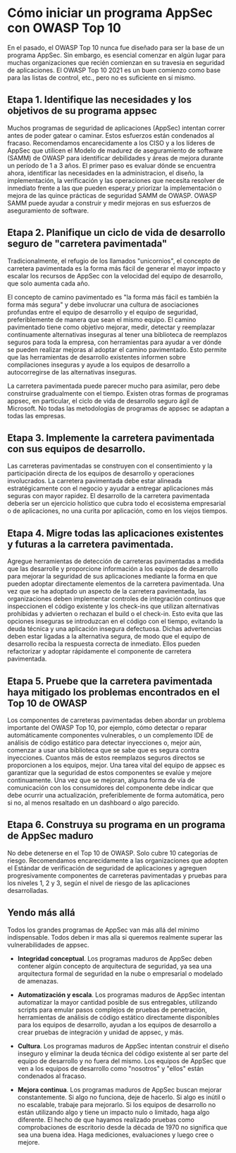# Cómo iniciar un programa AppSec con OWASP Top 10 

En el pasado, el OWASP Top 10 nunca fue diseñado para ser la base de un programa AppSec. Sin embargo, es esencial comenzar en algún lugar para muchas organizaciones que recién comienzan en su travesia en seguridad de aplicaciones.
El OWASP Top 10 2021 es un buen comienzo como base para las listas de control, etc., pero no es suficiente en sí mismo.

## Etapa 1. Identifique las necesidades y los objetivos de su programa appsec

Muchos programas de seguridad de aplicaciones (AppSec) intentan correr antes de poder gatear o caminar. Estos esfuerzos están condenados al fracaso. Recomendamos encarecidamente a los CISO y a los líderes de AppSec que utilicen el Modelo de madurez de aseguramiento de software (SAMM) de OWASP para identificar debilidades y áreas de mejora durante un período de 1 a 3 años. El primer paso es evaluar dónde se encuentra ahora, identificar las necesidades en la administracion, el diseño, la implementación, la verificación y las operaciones que necesita resolver de inmediato frente a las que pueden esperar,y priorizar la implementación o mejora de las quince prácticas de seguridad SAMM de OWASP. OWASP SAMM puede ayudar a construir y medir mejoras en sus esfuerzos de aseguramiento de software.
															   																	  
## Etapa 2. Planifique un ciclo de vida de desarrollo seguro de "carretera pavimentada"

Tradicionalmente, el refugio de los llamados "unicornios", el concepto de carretera pavimentada es la forma más fácil de generar el mayor impacto y escalar los recursos de AppSec con la velocidad del equipo de desarrollo, que solo aumenta cada año.
																   
El concepto de camino pavimentado es "la forma más fácil es también la forma más segura" y debe involucrar una cultura de asociaciones profundas entre el equipo de desarrollo y el equipo de seguridad, preferiblemente de manera que sean el mismo equipo. El camino pavimentado tiene como objetivo mejorar, medir, detectar y reemplazar continuamente alternativas inseguras al tener una biblioteca de reemplazos seguros para toda la empresa, con herramientas para ayudar a ver dónde se pueden realizar mejoras al adoptar el camino pavimentado. Esto permite que las herramientas de desarrollo existentes informen sobre compilaciones inseguras y ayude a los equipos de desarrollo a autocorregirse de las alternativas inseguras.

La carretera pavimentada puede parecer mucho para asimilar, pero debe construirse gradualmente con el tiempo. Existen otras formas de programas appsec, en particular, el ciclo de vida de desarrollo seguro ágil de Microsoft. No todas las metodologías de programas de appsec se adaptan a todas las empresas.
																	 
## Etapa 3. Implemente la carretera pavimentada con sus equipos de desarrollo.

Las carreteras pavimentadas se construyen con el consentimiento y la participación directa de los equipos de desarrollo y operaciones involucrados. La carretera pavimentada debe estar alineada estratégicamente con el negocio y ayudar a entregar aplicaciones más seguras con mayor rapidez. El desarrollo de la carretera pavimentada debería ser un ejercicio holístico que cubra todo el ecosistema empresarial o de aplicaciones, no una curita por aplicación, como en los viejos tiempos.
																   
## Etapa 4. Migre todas las aplicaciones existentes y futuras a la carretera pavimentada.

Agregue herramientas de detección de carreteras pavimentadas a medida que las desarrolle y proporcione información a los equipos de desarrollo para mejorar la seguridad de sus aplicaciones mediante la forma en que pueden adoptar directamente elementos de la carretera pavimentada.
Una vez que se ha adoptado un aspecto de la carretera pavimentada, las organizaciones deben implementar controles de integración continuos que inspeccionen el código existente y los check-ins que utilizan alternativas prohibidas y advierten o rechazan el build o el check-in. Esto evita que las opciones inseguras se introduzcan en el código con el tiempo, evitando la deuda técnica y una aplicación insegura defectuosa.
Dichas advertencias deben estar ligadas a la alternativa segura, de modo que el equipo de desarrollo reciba la respuesta correcta de inmediato. Ellos pueden refactorizar y adoptar rápidamente el componente de carretera pavimentada.
																	   
## Etapa 5. Pruebe que la carretera pavimentada haya mitigado los problemas encontrados en el Top 10 de OWASP

Los componentes de carreteras pavimentadas deben abordar un problema importante del OWASP Top 10, por ejemplo, cómo detectar o reparar automáticamente componentes vulnerables, o un complemento IDE de análisis de código estático para detectar inyecciones o, mejor aún, comenzar a usar una biblioteca que se sabe que es segura contra inyecciones.
Cuantos más de estos reemplazos seguros directos se proporcionen a los equipos, mejor.
Una tarea vital del equipo de appsec es garantizar que la seguridad de estos componentes se evalúe y mejore continuamente.
Una vez que se mejoran, alguna forma de vía de comunicación con los consumidores del componente debe indicar que debe ocurrir una actualización, preferiblemente de forma automática, pero si no, al menos resaltado en un dashboard o algo parecido.
																								 
## Etapa 6. Construya su programa en un programa de AppSec maduro

No debe detenerse en el Top 10 de OWASP. Solo cubre 10 categorías de riesgo. Recomendamos encarecidamente a las organizaciones que adopten el Estándar de verificación de seguridad de aplicaciones y agreguen progresivamente componentes de carreteras pavimentadas y pruebas para los niveles 1, 2 y 3, según el nivel de riesgo de las aplicaciones desarrolladas.
	
## Yendo más allá

Todos los grandes programas de AppSec van más allá del mínimo indispensable. Todos deben ir mas alla si queremos realmente  superar las vulnerabilidades de appsec.

-   **Integridad conceptual**. Los programas maduros de AppSec deben contener algún concepto de arquitectura de seguridad, ya sea una arquitectura formal de seguridad en la nube o empresarial o modelado de amenazas.

-   **Automatización y escala**. Los programas maduros de AppSec intentan automatizar la mayor cantidad posible de sus entregables, utilizando scripts para emular pasos complejos de pruebas de penetración,  herramientas de análisis de código estático directamente disponibles para los equipos de desarrollo, ayudan a los equipos de desarrollo a crear pruebas de integración y unidad de appsec, y más.

-   **Cultura**. Los programas maduros de AppSec intentan construir el diseño inseguro y eliminar la deuda técnica del código existente al ser parte del equipo de desarrollo y no fuera del mismo. Los equipos de AppSec que ven a los equipos de desarrollo como "nosotros" y "ellos" están condenados al fracaso.

-   **Mejora continua**. Los programas maduros de AppSec buscan mejorar constantemente. Si algo no funciona, deje de hacerlo. Si algo es inútil o no escalable, trabaje para mejorarlo. Si los equipos de desarrollo no están utilizando algo y tiene un impacto nulo o limitado, haga algo diferente. El hecho de que hayamos realizado pruebas como comprobaciones de escritorio desde la década de 1970 no significa que sea una buena idea. Haga mediciones, evaluaciones y luego cree o mejore.
